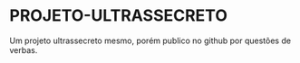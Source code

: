 # PROJETO-ULTRASSECRETO
Um projeto ultrassecreto mesmo, porém publico no github por questões de verbas.
